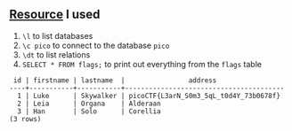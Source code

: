 ## [Resource](https://chartio.com/resources/tutorials/how-to-list-databases-and-tables-in-postgresql-using-psql/) I used
1. `\l` to list databases
2. `\c pico` to connect to the database `pico`
3. `\dt` to list relations
4. `SELECT * FROM flags;` to print out everything from the `flags` table

```
 id | firstname | lastname  |                address                 
----+-----------+-----------+----------------------------------------
  1 | Luke      | Skywalker | picoCTF{L3arN_S0m3_5qL_t0d4Y_73b0678f}
  2 | Leia      | Organa    | Alderaan
  3 | Han       | Solo      | Corellia
(3 rows)
```
